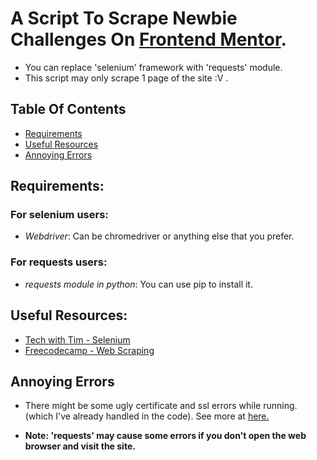 # A Script To Scrape Newbie Challenges On [Frontend Mentor](https://frontendmentor.io/challenges).

- You can replace 'selenium' framework with 'requests' module.
- This script may only scrape 1 page of the site :V .
## Table Of Contents
- [Requirements](#requirements)
- [Useful Resources](#useful-resources)
- [Annoying Errors](#annoying-errors)

## Requirements:

### For selenium users:
- *Webdriver*: Can be chromedriver or anything else that you prefer.
### For requests users:
- *requests module in python*: You can use pip to install it.

## Useful Resources:
- [Tech with Tim - Selenium](https://m.youtube.com/watch?v=Xjv1sY630Uc)
- [Freecodecamp - Web Scraping](https://m.youtube.com/watch?v=XVv6mJpFOb0)

## Annoying Errors
- There might be some ugly certificate and ssl errors while running. (which I've already handled in the code). See more at [here.](https://stackoverflow.com/questions/37883759/errorssl-client-socket-openssl-cc1158-handshake-failed-with-chromedriver-chr)

- **Note: 'requests' may cause some errors if you don't open the web browser and visit the site.**<br>
